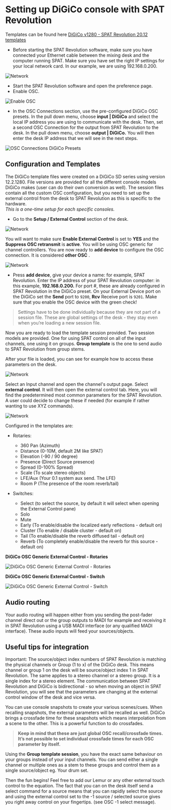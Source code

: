 # Setting up DiGiCo console with SPAT Revolution

Templates can be found here
[DiGiCo v1280 - SPAT Revolution 20.12 templates](https://public.3.basecamp.com/p/84sDispYRgMSyX1WQVDwMzxT)

* Before starting the SPAT Revolution software, make sure you have connected your Ethernet cable between the mixing desk and the computer running SPAT. 
  Make sure you have set the right IP settings for your local network card. In our example, we are using 192.168.0.200.

![Network](https://media.githubusercontent.com/media/FLUX-SE/doc_images/main/SpatR/ThirdParty/DigicoNetwork.png) 

* Start the SPAT Revolution software and open the preference page.
* Enable OSC.

![Enable OSC](https://media.githubusercontent.com/media/FLUX-SE/doc_images/main/SpatR/Preference/OSCMain.png)

* In the OSC Connections section, use the pre-configured DiGiCo OSC presets. 
  In the pull down menu, choose **input | DiGiCo** and select the local IP address you are using to communicate with the desk. 
  Then, set a second OSC Connection for the output from SPAT Revolution to the desk. 
  In the pull down menu, choose **output | DiGiCo.** 
  You will then enter the desk IP address that we will see in the next steps. 

![OSC Connections DiGiCo Presets](https://media.githubusercontent.com/media/FLUX-SE/doc_images/main/SpatR/ThirdParty/DigicoOSCConnections.png)

## Configuration and Templates

The DiGiCo template files were created on a DiGiCo SD series using version 12.2.1280. 
File versions are provided for all the different console models DiGiCo makes (user can do their own conversion as well). 
The session files contain all the custom OSC configuration, but you need to set up the external control from the desk to SPAT Revolution as this is specific to the hardware.  
_This is a one-time setup for each specific consoles._
 
* Go to the **Setup / External Control** section of the desk.

![Network](https://media.githubusercontent.com/media/FLUX-SE/doc_images/main/SpatR/ThirdParty/DigicoMainMenu.png) 

You will want to make sure **Enable External Control** is set to **YES** and the **Suppress OSC retransmit** is **active**. 
You will be using OSC generic for channel controllers. 
You are now ready to **add device** to configure the OSC connection. 
It is considered **other OSC** .

![Network](https://media.githubusercontent.com/media/FLUX-SE/doc_images/main/SpatR/ThirdParty/DigicoExternalControlMenu.png) 

* Press **add device**, give your device a name: for example, SPAT Revolution. 
  Enter the IP address of your SPAT Revolution computer: in this example, **192.168.0.200.** 
  For port #, these are already configured in SPAT Revolution in the DiGiCo preset. 
  On your External Device port on the DiGiCo set the **Send** port to <code>9200</code>, **Rcv** Receive port is <code>9201</code>. 
  Make sure that you enable the OSC device with the green check!

> Settings have to be done individually because they are not part of a session file. These are global settings of the desk - they stay even when you’re loading a new session file.

Now you are ready to load the template session provided. 
Two session models are provided. 
One for using SPAT control on all of the input channels, one using it on groups. 
**Group template** is the one to send audio to SPAT Revolution from group stems. 

After your file is loaded, you can see for example how to access these parameters on the desk.

![Network](https://media.githubusercontent.com/media/FLUX-SE/doc_images/main/SpatR/ThirdParty/DigicoEnableTrackExternalControl.png) 

Select an Input channel and open the channel's output page. 
Select **external control**. 
It will then open the external control tab. 
Here, you will find the predetermined most common parameters for the SPAT Revolution. A user could decide to change these if needed (for example if rather wanting to use XYZ commands).

![Network](https://media.githubusercontent.com/media/FLUX-SE/doc_images/main/SpatR/ThirdParty/DigicoTrackExternalControl.png) 

Configured in the templates are:

- Rotaries:
  - 360 Pan (Azimuth)
  - Distance (0-10M, default 2M like SPAT)
  - Elevation (-90 / 90 degree)
  - Presence (Direct Source presence)
  - Spread (0-100% Spread)
  - Scale (To scale stereo objects)
  - LFE/Aux (Your 0.1 system aux send. The LFE)
  - Room P (The presence of the room reverb/tail)
 
- Switches:
  - Select (to select the source, by default it will select when opening the External Control pane)
  - Solo 
  - Mute
  - Early (To enable/disable the localized early reflections - default on)
  - Cluster (To enable / disable cluster - default on)
  - Tail (To enable/disable the reverb diffused tail - default on)
  - Reverb (To completely enable/disable the reverb for this source - default on)


**DiGiCo OSC Generic External Control - Rotaries**

![DiGiCo OSC Generic External Control - Rotaries
](https://media.githubusercontent.com/media/FLUX-SE/doc_images/main/SpatR/ThirdParty/DigicoExternalControlRotaries.png) 

**DiGiCo OSC Generic External Control - Switch**

![ DiGiCo OSC Generic External Control - Switch](https://media.githubusercontent.com/media/FLUX-SE/doc_images/main/SpatR/ThirdParty/DigicoExternalControlSwitches.png) 

## Audio routing

Your audio routing will happen either from you sending the post-fader channel direct out or the group outputs to MADI for example and receiving it in SPAT Revolution using a USB MADI interface (or any qualified MADI interface). 
These audio inputs will feed your sources/objects.

## Useful tips for integration

Important: The source/object index numbers of SPAT Revolution is matching the physical channels or Group (1 to x) of the DiGiCo desk. 
This means channel or group 1 on the desk will be source/object index 1 in SPAT Revolution. 
The same applies to a stereo channel or a stereo group. 
It is a single index for a stereo element. 
The communication between SPAT Revolution and DiGiCo is bidirectional - so when moving an object in SPAT Revolution, you will see that the parameters are changing at the external control window of the desk and vice versa.

You can use console snapshots to create your various scenes/cues. 
When recalling snapshots, the external parameters will be recalled as well. 
DiGiCo brings a crossfade time for these snapshots which means interpolation from a scene to the other. 
This is a powerful function to do crossfades.

> **Keep in mind that these are just global OSC recall/crossfade times. It’s not possible to set individual crossfade times for each OSC parameter by itself.**

Using the **Group template session**, you have the exact same behaviour on your groups instead of your input channels. 
You can send either a single channel or multiple ones as a stem to these groups and control them as a single source/object eg. Your drum set.

Then the fun begins! 
Feel free to add our Lemur or any other external touch control to the equation. 
The fact that you can on the desk itself send a select command for a source means that you can rapidly select the source and using the external control set to the -1 source / selected source gives you right away control on your fingertips. (see OSC -1 select message).